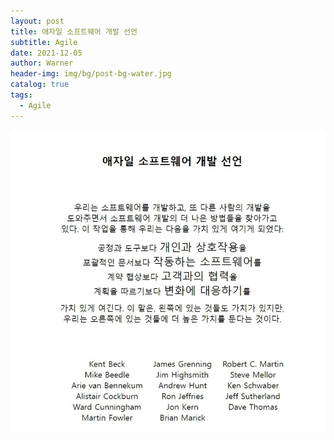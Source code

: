 ```yaml
---
layout: post
title: 애자일 소프트웨어 개발 선언
subtitle: Agile
date: 2021-12-05
author: Warner
header-img: img/bg/post-bg-water.jpg
catalog: true
tags:
  - Agile
---
```


![agile.jpeg](/img/post/2021-12-07/agile.jpeg)